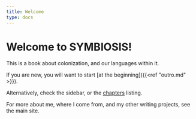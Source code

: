 ```yaml
---
title: Welcome
type: docs
---
```


# Welcome to SYMBIOSIS!

This is a book about colonization, and our languages within it.

If you are new, you will want to start [at the beginning]({{<ref "outro.md" >}}).

Alternatively, check the sidebar, or the [chapters](chapters) listing.

For more about me, where I come from, and my other writing projects, see the main site.

